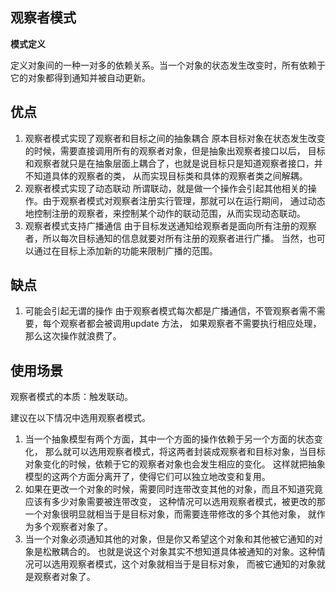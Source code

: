 ## 观察者模式

**模式定义**

定义对象间的一种一对多的依赖关系。当一个对象的状态发生改变时，所有依赖于它的对象都得到通知并被自动更新。

## 优点
1. 观察者模式实现了观察者和目标之间的抽象耦合
原本目标对象在状态发生改变的时候，需要直接调用所有的观察者对象，但是抽象出观察者接口以后，
目标和观察者就只是在抽象层面上耦合了，也就是说目标只是知道观察者接口，并不知道具体的观察者的类，
从而实现目标类和具体的观察者类之间解耦。
1. 观察者模式实现了动态联动
所谓联动，就是做一个操作会引起其他相关的操作。由于观察者模式对观察者注册实行管理，那就可以在运行期间，
通过动态地控制注册的观察者，来控制某个动作的联动范围，从而实现动态联动。
1. 观察者模式支持广播通信
由于目标发送通知给观察者是面向所有注册的观察者，所以每次目标通知的信息就要对所有注册的观察者进行广播。
当然，也可以通过在目标上添加新的功能来限制广播的范围。

## 缺点
1. 可能会引起无谓的操作
由于观察者模式每次都是广播通信，不管观察者需不需要，每个观察者都会被调用update 方法，
如果观察者不需要执行相应处理，那么这次操作就浪费了。

## 使用场景

观察者模式的本质：触发联动。

建议在以下情况中选用观察者模式。

1. 当一个抽象模型有两个方面，其中一个方面的操作依赖于另一个方面的状态变化，
那么就可以选用观察者模式，将这两者封装成观察者和目标对象，当目标对象变化的时候，依赖于它的观察者对象也会发生相应的变化。
这样就把抽象模型的这两个方面分离开了，使得它们可以独立地改变和复用。
1. 如果在更改一个对象的时候，需要同时连带改变其他的对象，而且不知道究竟应该有多少对象需要被连带改变，
这种情况可以选用观察者模式，被更改的那一个对象很明显就相当于是目标对象，而需要连带修改的多个其他对象，
就作为多个观察者对象了。
1. 当一个对象必须通知其他的对象，但是你又希望这个对象和其他被它通知的对象是松散耦合的。
也就是说这个对象其实不想知道具体被通知的对象。这种情况可以选用观察者模式，这个对象就相当于是目标对象，
而被它通知的对象就是观察者对象了。

